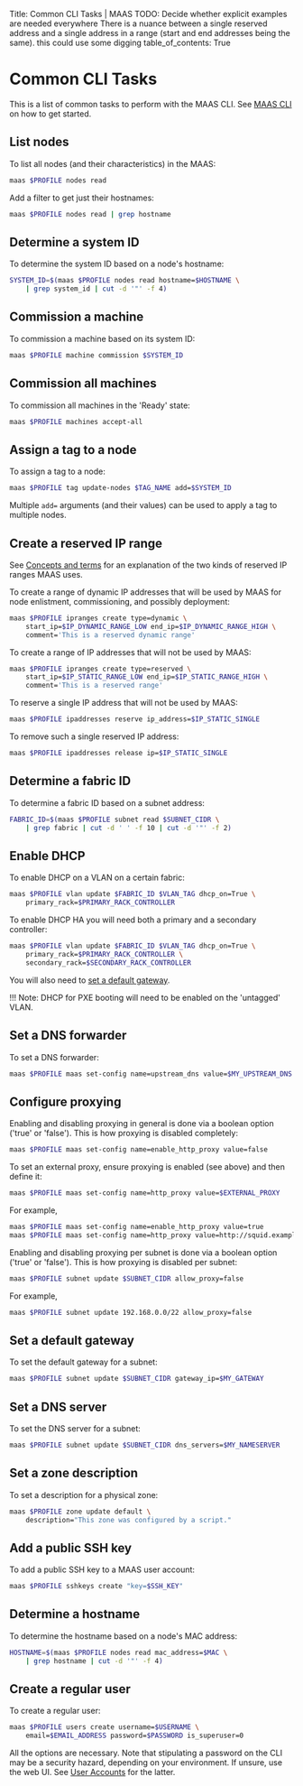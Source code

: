 Title: Common CLI Tasks | MAAS
TODO:  Decide whether explicit examples are needed everywhere
       There is a nuance between a single reserved address and a single address in a range (start and end addresses being the same). this could use some digging
table_of_contents: True


# Common CLI Tasks

This is a list of common tasks to perform with the MAAS CLI. See
[MAAS CLI](manage-cli.md) on how to get started.


## List nodes

To list all nodes (and their characteristics) in the MAAS:

```bash
maas $PROFILE nodes read
```

Add a filter to get just their hostnames:

```bash
maas $PROFILE nodes read | grep hostname
```


## Determine a system ID

To determine the system ID based on a node's hostname:

```bash
SYSTEM_ID=$(maas $PROFILE nodes read hostname=$HOSTNAME \
	| grep system_id | cut -d '"' -f 4)
```


## Commission a machine

To commission a machine based on its system ID:

```bash
maas $PROFILE machine commission $SYSTEM_ID
```


## Commission all machines

To commission all machines in the 'Ready' state:

```bash
maas $PROFILE machines accept-all
```


## Assign a tag to a node

To assign a tag to a node:

```bash
maas $PROFILE tag update-nodes $TAG_NAME add=$SYSTEM_ID
```

Multiple `add=` arguments (and their values) can be used to apply a tag to
multiple nodes. 


## Create a reserved IP range

See
[Concepts and terms](intro-concepts.md#ip-ranges)
for an explanation of the two kinds of reserved IP ranges MAAS uses.

To create a range of dynamic IP addresses that will be used by MAAS for
node enlistment, commissioning, and possibly deployment:

```bash
maas $PROFILE ipranges create type=dynamic \
	start_ip=$IP_DYNAMIC_RANGE_LOW end_ip=$IP_DYNAMIC_RANGE_HIGH \
	comment='This is a reserved dynamic range'
```

To create a range of IP addresses that will not be used by MAAS:

```bash
maas $PROFILE ipranges create type=reserved \
	start_ip=$IP_STATIC_RANGE_LOW end_ip=$IP_STATIC_RANGE_HIGH \
	comment='This is a reserved range'
```

To reserve a single IP address that will not be used by MAAS:

```bash
maas $PROFILE ipaddresses reserve ip_address=$IP_STATIC_SINGLE
```

To remove such a single reserved IP address:

```bash
maas $PROFILE ipaddresses release ip=$IP_STATIC_SINGLE
```


## Determine a fabric ID

To determine a fabric ID based on a subnet address:

```bash
FABRIC_ID=$(maas $PROFILE subnet read $SUBNET_CIDR \
	| grep fabric | cut -d ' ' -f 10 | cut -d '"' -f 2)
```


## Enable DHCP

To enable DHCP on a VLAN on a certain fabric:

```bash
maas $PROFILE vlan update $FABRIC_ID $VLAN_TAG dhcp_on=True \
	primary_rack=$PRIMARY_RACK_CONTROLLER
```

To enable DHCP HA you will need both a primary and a secondary controller:

```bash
maas $PROFILE vlan update $FABRIC_ID $VLAN_TAG dhcp_on=True \
	primary_rack=$PRIMARY_RACK_CONTROLLER \
	secondary_rack=$SECONDARY_RACK_CONTROLLER 
```

You will also need to [set a default gateway](#set-a-default-gateway).

!!! Note: DHCP for PXE booting will need to be enabled on the 'untagged' VLAN.


## Set a DNS forwarder

To set a DNS forwarder:

```bash
maas $PROFILE maas set-config name=upstream_dns value=$MY_UPSTREAM_DNS
```


## Configure proxying

Enabling and disabling proxying in general is done via a boolean option ('true'
or 'false'). This is how proxying is disabled completely:

```bash
maas $PROFILE maas set-config name=enable_http_proxy value=false
```

To set an external proxy, ensure proxying is enabled (see above) and then
define it:

```bash
maas $PROFILE maas set-config name=http_proxy value=$EXTERNAL_PROXY
```

For example,

```bash
maas $PROFILE maas set-config name=enable_http_proxy value=true
maas $PROFILE maas set-config name=http_proxy value=http://squid.example.com:3128/
```

Enabling and disabling proxying per subnet is done via a boolean option ('true'
or 'false'). This is how proxying is disabled per subnet:

```bash
maas $PROFILE subnet update $SUBNET_CIDR allow_proxy=false
```

For example,

```bash
maas $PROFILE subnet update 192.168.0.0/22 allow_proxy=false
```


## Set a default gateway

To set the default gateway for a subnet:

```bash
maas $PROFILE subnet update $SUBNET_CIDR gateway_ip=$MY_GATEWAY
```


## Set a DNS server

To set the DNS server for a subnet:

```bash
maas $PROFILE subnet update $SUBNET_CIDR dns_servers=$MY_NAMESERVER
```


## Set a zone description

To set a description for a physical zone:

```bash
maas $PROFILE zone update default \
	description="This zone was configured by a script."
```


## Add a public SSH key

To add a public SSH key to a MAAS user account:

```bash
maas $PROFILE sshkeys create "key=$SSH_KEY"
```


## Determine a hostname

To determine the hostname based on a node's MAC address:

```bash
HOSTNAME=$(maas $PROFILE nodes read mac_address=$MAC \
	| grep hostname | cut -d '"' -f 4)
```


## Create a regular user

To create a regular user:

```bash
maas $PROFILE users create username=$USERNAME \
	email=$EMAIL_ADDRESS password=$PASSWORD is_superuser=0
```

All the options are necessary. Note that stipulating a password on the CLI may
be a security hazard, depending on your environment. If unsure, use the web UI.
See [User Accounts](manage-account.md) for the latter.
